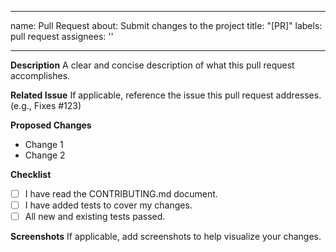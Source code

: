 
---
name: Pull Request
about: Submit changes to the project
title: "[PR]"
labels: pull request
assignees: ''

---

**Description**
A clear and concise description of what this pull request accomplishes.

**Related Issue**
If applicable, reference the issue this pull request addresses. (e.g., Fixes #123)

**Proposed Changes**
- Change 1
- Change 2

**Checklist**
- [ ] I have read the CONTRIBUTING.md document.
- [ ] I have added tests to cover my changes.
- [ ] All new and existing tests passed.

**Screenshots**
If applicable, add screenshots to help visualize your changes.
